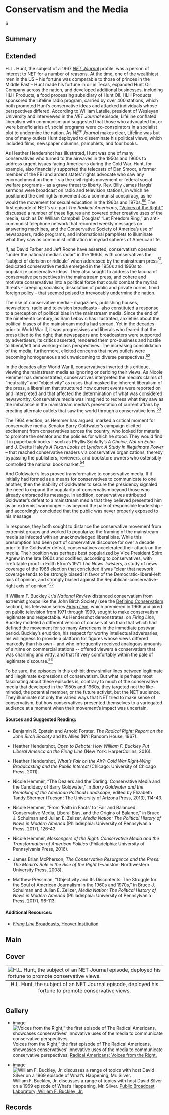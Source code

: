 # Conservatism and the Media

6

## Summary

## Extended

H. L. Hunt, the subject of a 1967 [*NET Journal*](/catalog/cpb-aacip_512-j96057dt9d) profile, was a person of interest to NET for a number of reasons. At the time, one of the wealthiest men in the US – his fortune was comparable to those of princes in the Middle East – Hunt made his fortune in oil in Texas, expanded Hunt Oil Company across the nation, and developed additional businesses, including HLH Products, a food processing subsidiary of Hunt Oil. HLH Products sponsored the Lifeline radio program, carried by over 400 stations, which both promoted Hunt’s conservative ideas and attacked individuals whose perspectives differed. According to William Latelle, president of Wesleyan University and interviewed in the *NET Journal* episode, Lifeline conflated liberalism with communism and suggested that those who advocated for, or were beneficiaries of, social programs were co-conspirators in a socialist plot to undermine the nation. As *NET Journal* makes clear, Lifeline was but one of many outlets Hunt deployed to disseminate his political views, which included films, newspaper columns, pamphlets, and four books.

As Heather Hendershot has illustrated, Hunt was one of many conservatives who turned to the airwaves in the 1950s and 1960s to address urgent issues facing Americans during the Cold War. Hunt, for example, also financially supported the telecasts of Dan Smoot, a former member of the FBI and ardent states’ rights advocate who saw any encroachment on them – via the civil rights movement or federal social welfare programs – as a grave threat to liberty. Rev. Billy James Hargis’ sermons were broadcast on radio and television stations, in which he positioned the civil rights movement as a communist conspiracy, as he would the movement for sexual education in the 1960s and 1970s.[<sup>50</sup>](/exhibits/conservatism/notes#50) The first episode of NET’s six-part *The Radical Americans*, [“Voices of the Right,”](/catalog/cpb-aacip_512-445h990541) discussed a number of these figures and covered other creative uses of the media, such as Dr. William Campbell Douglas’ “Let Freedom Ring,” an anti-communist telephone network that recorded weekly messages on answering machines, and the Conservative Society of America’s use of newspapers, radio programs, and informational pamphlets to illuminate what they saw as communist infiltration in myriad spheres of American life.

If, as David Farber and Jeff Roche have asserted, conservatism operated “under the national media’s radar” in the 1960s, with conservatives the “subject of derision or ridicule” when addressed by the mainstream press[<sup>51</sup>](/exhibits/conservatism/notes#51), dedicated conservative media emerged in the 1950s and 1960s to popularize conservative ideas. They also sought to address the lacuna of conservative perspectives in the mainstream press, and cohere and motivate conservatives into a political force that could combat the myriad threats – creeping socialism, dissolution of public and private norms, timid foreign policy – that seemed poised to irrevocably undermine the nation. 

The rise of conservative media – magazines, publishing houses, newsletters, radio and television broadcasts – also constituted a response to a perception of political bias in the mainstream media. Since the end of the nineteenth century, as Sam Lebovic has illustrated, anxieties about the political biases of the mainstream media had spread. Yet in the decades prior to World War II, it was progressives and liberals who feared that the press tilted to the right; that newspapers and broadcasters were supported by advertisers, its critics asserted, rendered them pro-business and hostile to liberal/left and working-class perspectives. The increasing consolidation of the media, furthermore, elicited concerns that news outlets were becoming homogeneous and unwelcoming to diverse perspectives.[<sup>52</sup>](/exhibits/conservatism/notes#52) 

In the decades after World War II, conservatives inverted this critique, viewing the mainstream media as ignoring or deriding their views. As Nicole Hemmer has demonstrated, conservatives interpreted the media’s claims of “neutrality” and “objectivity” as ruses that masked the inherent liberalism of the press, a liberalism that structured how current events were reported on and interpreted and that affected the determination of what was considered newsworthy. Conservative media was imagined to redress what they saw as the imbalance in the mainstream media’s presentation of current affairs by creating alternate outlets that saw the world through a conservative lens.[<sup>53</sup>](/exhibits/conservatism/notes#53) 

The 1964 election, as Hemmer has argued, marked a critical moment for conservative media. Senator Barry Goldwater’s campaign elicited excitement from conservatives across the country, who looked for material to promote the senator and the policies for which he stood. They would find it in paperback books – such as Phyllis Schlafly’s *A Choice, Not an Echo* and J. Evetts Haley’s *A Texan Looks at Lyndon: A Study in Illegitimate Power* – that reached conservative readers via conservative organizations, thereby bypassing the publishers, reviewers, and bookstore owners who ostensibly controlled the national book market.[<sup>54</sup>](/exhibits/conservatism/notes#54)  

And Goldwater’s loss proved transformative to conservative media. If it initially had formed as a means for conservatives to communicate to one another, then the inability of Goldwater to secure the presidency signaled the need to expand the popularity of conservatism beyond those who already embraced its message. In addition, conservatives attributed Goldwater’s defeat to a mainstream media that they believed presented him as an extremist warmonger – as beyond the pale of responsible leadership – and accordingly concluded that the public was never properly exposed to his message. 

In response, they both sought to distance the conservative movement from extremist groups and worked to popularize the framing of the mainstream media as infected with an unacknowledged liberal bias. While this presumption had been part of conservative discourse for over a decade prior to the Goldwater defeat, conservatives accelerated their attack on the media. Their position was perhaps best popularized by Vice President Spiro Agnew in the late 1960s and codified, according to conservatives, with irrefutable proof in Edith Efron’s 1971 *The News Twisters*, a study of news coverage of the 1968 election that concluded it was “clear that network coverage tends to be strongly biased in favor of the Democratic-liberal-left axis of opinion, and strongly biased against the Republican-conservative-right axis of opinion.”[<sup>55</sup>](/exhibits/conservatism/notes#55)   

If William F. Buckley Jr.’s *National Review* distanced conservatism from extremist groups like the John Birch Society (see the [Defining Conservatism](https://americanarchive.org/exhibits/conservatism/defining-conservatism/) section), his television series [*Firing Line*]( https://americanarchive.org/special_collections/firing-line), which premiered in 1966 and aired on public television from 1971 through 1999, sought to make conservatism legitimate and respectable. As Hendershot demonstrates, on *Firing Line*, Buckley modeled a different version of conservatism than that which had defined the movement for so many Americans in the immediate postwar period. Buckley’s erudition, his respect for worthy intellectual adversaries, his willingness to provide a platform for figures whose views differed markedly than his own – and who infrequently received analogous amounts of airtime on commercial stations -- offered viewers a conservatism that was charming and witty, and that fit very comfortably within the pale of legitimate discourse.[<sup>56</sup>](/exhibits/conservatism/notes#56)    

To be sure, the episodes in this exhibit drew similar lines between legitimate and illegitimate expressions of conservatism. But what is perhaps most fascinating about these episodes is, contrary to much of the conservative media that developed in the 1950s and 1960s, they targeted not the like-minded, the potential member, or the future activist, but the NET audience. They illuminate not only the varied ways that NET tried to make sense of conservatism, but how conservatives presented themselves to a variegated audience at a moment when their movement’s impact was uncertain. 


#### Sources and Suggested Reading:

- Benjamin R. Epstein and Arnold Forster, *The Radical Right: Report on the John Birch Society* 
	and Its Allies (NY: Random House, 1967).

- Heather Hendershot, *Open to Debate: How William F. Buckley Put Liberal America on the 
	Firing Line* (New York: HarperCollins, 2016).

- Heather Hendershot, *What’s Fair on the Air?: Cold War Right-Wing Broadcasting and the 
	Public Interest* (Chicago: University of Chicago Press, 2011).

- Nicole Hemmer, “The Dealers and the Darling: Conservative Media and the Candidacy of Barry 
	Goldwater,” in *Barry Goldwater and the Remaking of the American Political Landscape*, 
	edited by Elizabeth Tandy Shermer (Tucson: The University of Arizona Press, 2013), 
	114-43.

- Nicole Hemmer, “From ‘Faith in Facts’ to ‘Fair and Balanced’: Conservative Media, Liberal 
	Bias, and the Origins of Balance,” in Bruce J. Schulman and Julian E. Zelizer, *Media 
	Nation: The Political History of News in Modern America* (Philadelphia: University of 
	Pennsylvania Press, 2017), 126-43.

- Nicole Hemmer, *Messengers of the Right: Conservative Media and the Transformation of 
	American Politics* (Philadelphia: University of Pennsylvania Press, 2016).

- James Brian McPherson, *The Conservative Resurgence and the Press: The Media’s Role in the 
	Rise of the Right* (Evanston: Northwestern University Press, 2008).

- Matthew Pressman, “Objectivity and Its Discontents: The Struggle for the Soul of American 
	Journalism in the 1960s and 1970s,” in Bruce J. Schulman and Julian E. Zelizer, *Media 
	Nation: The Political History of News in Modern America* (Philadelphia: University of 
	Pennsylvania Press, 2017), 96-113.

#### Additional Resources:

- [*Firing Line* Broadcasts, Hoover Institution](https://www.hoover.org/library-archives/collections/firing-line)

## Main

## Cover

<table class="exhibit-image">
  <caption align="bottom" class="exhibit-caption">H.L. Hunt, the subject of an NET Journal episode, deployed his fortune to promote conservative views.</caption>
  <tr><td><img src="https://s3.amazonaws.com/americanarchive.org/exhibits/conservatism/hunttitle.png" alt="H.L. Hunt, the subject of an NET Journal episode, deployed his fortune to promote conservative views."/></td></tr>
</table>

## Gallery

  - <a class="type">image</a>
    <img alt="Voices from the Right,” the first episode of The Radical Americans, showcases conservatives’ innovative uses of the media to communicate conservative perspectives." src="https://s3.amazonaws.com/americanarchive.org/exhibits/conservatism/voicesfromright.png">
    <a class="caption-text">Voices from the Right,” the first episode of The Radical Americans, showcases conservatives’ innovative uses of the media to communicate conservative perspectives.</a>
    <a class="credit-link" href="https://americanarchive.org/catalog/cpb-aacip_512-445h990541">Radical Americans; Voices from the Right.</a>
    
- <a class="type">image</a>
    <img alt="William F. Buckley, Jr. discusses a range of topics with host David Silver on a 1969 episode of What’s Happening, Mr. Silver." src="https://s3.amazonaws.com/americanarchive.org/exhibits/conservatism/buckleysilverginsberg.png">
    <a class="caption-text">William F. Buckley, Jr. discusses a range of topics with host David Silver on a 1969 episode of What’s Happening, Mr. Silver.</a>
    <a class="credit-link" href="https://americanarchive.org/catalog/cpb-aacip_15-27zkhbbv">Public Broadcast Laboratory; William F. Buckley, Jr.</a>

## Records
